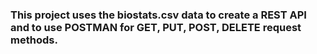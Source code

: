 ### This project uses the biostats.csv data to create a REST API and to use POSTMAN for GET, PUT, POST, DELETE request methods.